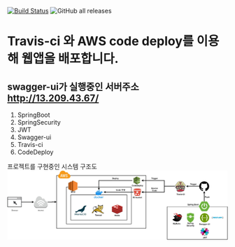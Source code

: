 [![Build Status](https://travis-ci.com/quirinal36/SpringBootDBConnected.svg?branch=master)](https://travis-ci.com/quirinal36/SpringBootDBConnected)
![GitHub all releases](https://img.shields.io/github/downloads/quirinal36/SpringBootDBConnected/total?style=flat)

# Travis-ci 와 AWS code deploy를 이용해 웹앱을 배포합니다.
## swagger-ui가 실행중인 서버주소 http://13.209.43.67/

1. SpringBoot
2. SpringSecurity
3. JWT
4. Swagger-ui
5. Travis-ci 
6. CodeDeploy

프로젝트를 구현중인 시스템 구조도
![structure](./structure.jpg)
